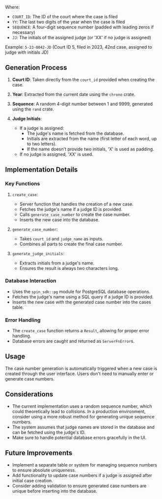 Where:
- `COURT_ID`: The ID of the court where the case is filed
- `YY`: The last two digits of the year when the case is filed
- `SEQUENCE`: A four-digit sequence number (padded with leading zeros if necessary)
- `JJ`: The initials of the assigned judge (or 'XX' if no judge is assigned)

Example: `5-23-0042-JD` (Court ID 5, filed in 2023, 42nd case, assigned to judge with initials JD)

## Generation Process

1. **Court ID**: Taken directly from the `court_id` provided when creating the case.

2. **Year**: Extracted from the current date using the `chrono` crate.

3. **Sequence**: A random 4-digit number between 1 and 9999, generated using the `rand` crate.

4. **Judge Initials**:
   - If a judge is assigned:
     - The judge's name is fetched from the database.
     - Initials are extracted from the name (first letter of each word, up to two letters).
     - If the name doesn't provide two initials, 'X' is used as padding.
   - If no judge is assigned, 'XX' is used.

## Implementation Details

### Key Functions

1. `create_case`:
   - Server function that handles the creation of a new case.
   - Fetches the judge's name if a judge ID is provided.
   - Calls `generate_case_number` to create the case number.
   - Inserts the new case into the database.

2. `generate_case_number`:
   - Takes `court_id` and `judge_name` as inputs.
   - Combines all parts to create the final case number.

3. `generate_judge_initials`:
   - Extracts initials from a judge's name.
   - Ensures the result is always two characters long.

### Database Interaction

- Uses the `spin_sdk::pg` module for PostgreSQL database operations.
- Fetches the judge's name using a SQL query if a judge ID is provided.
- Inserts the new case with the generated case number into the cases table.

### Error Handling

- The `create_case` function returns a `Result`, allowing for proper error handling.
- Database errors are caught and returned as `ServerFnError`s.

## Usage

The case number generation is automatically triggered when a new case is created through the user interface. Users don't need to manually enter or generate case numbers.

## Considerations

- The current implementation uses a random sequence number, which could theoretically lead to collisions. In a production environment, consider using a more robust method for generating unique sequence numbers.
- The system assumes that judge names are stored in the database and can be fetched using the judge's ID.
- Make sure to handle potential database errors gracefully in the UI.

## Future Improvements

- Implement a separate table or system for managing sequence numbers to ensure absolute uniqueness.
- Add functionality to update case numbers if a judge is assigned after initial case creation.
- Consider adding validation to ensure generated case numbers are unique before inserting into the database.
